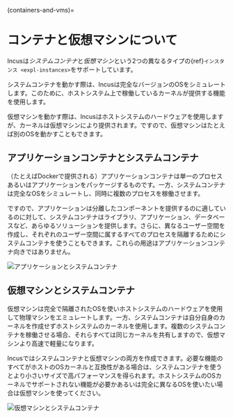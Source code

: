 (containers-and-vms)=
# コンテナと仮想マシンについて

Incusは*システムコンテナ*と*仮想マシン*という2つの異なるタイプの{ref}`インスタンス <expl-instances>`をサポートしています。

システムコンテナを動かす際は、Incusは完全なバージョンのOSをシミュレートします。このために、ホストシステム上で稼働しているカーネルが提供する機能を使用します。

仮想マシンを動かす際は、Incusはホストシステムのハードウェアを使用しますが、カーネルは仮想マシンにより提供されます。ですので、仮想マシンはたとえば別のOSを動かすこともできます。

## アプリケーションコンテナとシステムコンテナ

（たとえばDockerで提供される）アプリケーションコンテナは単一のプロセスあるいはアプリケーションをパッケージするものです。一方、システムコンテナは完全なOSをシミュレートし、同時に複数のプロセスを稼働させます。

ですので、アプリケーションは分離したコンポーネントを提供するのに適しているのに対して、システムコンテナはライブラリ、アプリケーション、データベースなど、あらゆるソリューションを提供します。さらに、異なるユーザー空間を作成し、それぞれのユーザー空間に属するすべてのプロセスを隔離するためにシステムコンテナを使うこともできます。これらの用途はアプリケーションコンテナ向きではありません。

![アプリケーションとシステムコンテナ](/images/application-vs-system-containers.svg "アプリケーションとシステムコンテナ")

## 仮想マシンとシステムコンテナ

仮想マシンは完全で隔離されたOSを使いホストシステムのハードウェアを使用して物理マシンをエミュレートします。一方、システムコンテナは自分自身のカーネルを作成せずホストシステムのカーネルを使用します。複数のシステムコンテナを稼働させる場合、それらすべては同じカーネルを共有しますので、仮想マシンより高速で軽量になります。

Incusではシステムコンテナと仮想マシンの両方を作成できます。必要な機能のすべてがホストのOSカーネルと互換性がある場合は、システムコンテナを使うとより小さいサイズで高パフォーマンスを得られます。ホストシステムのOSカーネルでサポートされない機能が必要かあるいは完全に異なるOSを使いたい場合は仮想マシンを使ってください。

![仮想マシンとシステムコンテナ](/images/virtual-machines-vs-system-containers.svg "仮想マシンとシステムコンテナ")
